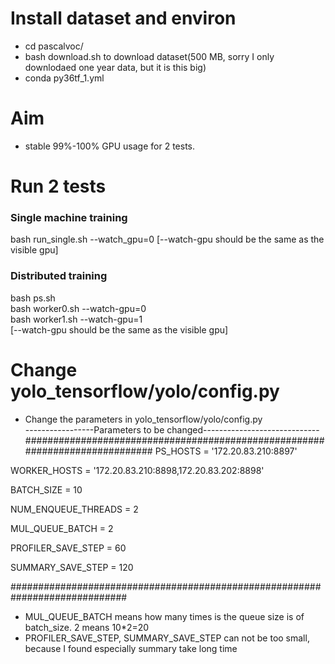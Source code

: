 # Install dataset and environ
- cd pascalvoc/  
- bash download.sh  to download dataset(500 MB, sorry I only downlodaed one year data, but it is this big)
- conda py36tf_1.yml


# Aim
- stable 99%-100% GPU usage for 2 tests.

#  Run 2 tests
### Single machine training 
bash run_single.sh --watch_gpu=0 [--watch-gpu should be the same as the visible gpu]
### Distributed training  
bash ps.sh  
bash worker0.sh --watch-gpu=0  
bash worker1.sh  --watch-gpu=1  
[--watch-gpu should be the same as the visible gpu]

# Change yolo_tensorflow/yolo/config.py
- Change the parameters in yolo_tensorflow/yolo/config.py  
-----------------Parameters to be changed-----------------------------
#############################################################################
PS_HOSTS  = '172.20.83.210:8897'

WORKER_HOSTS = '172.20.83.210:8898,172.20.83.202:8898'

BATCH_SIZE = 10

NUM_ENQUEUE_THREADS = 2

MUL_QUEUE_BATCH = 2

PROFILER_SAVE_STEP = 60

SUMMARY_SAVE_STEP = 120

#############################################################################
- MUL_QUEUE_BATCH means how many times is the queue size is of batch_size. 2 means 10*2=20
- PROFILER_SAVE_STEP, SUMMARY_SAVE_STEP can not be too small, because I found especially summary take long time
